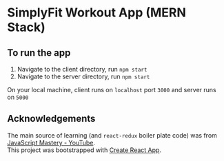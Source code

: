 # SimplyFit Workout App (MERN Stack)

## To run the app
1. Navigate to the client directory, run `npm start`
2. Navigate to the server directory, run `npm start`

On your local machine, client runs on `localhost` port `3000` and server runs on `5000`

## Acknowledgements
The main source of learning (and `react-redux` boiler plate code) was from [JavaScript Mastery - YouTube](youtube.com/channel/UCmXmlB4-HJytD7wek0Uo97A).\
This project was bootstrapped with [Create React App](https://github.com/facebook/create-react-app).


